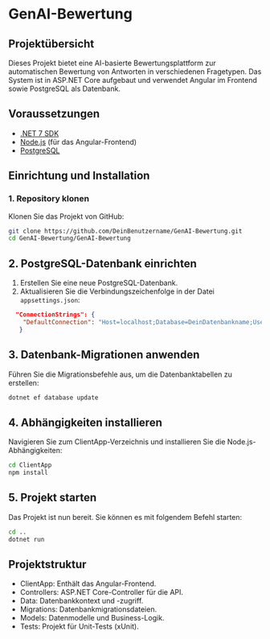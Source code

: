 # GenAI-Bewertung

## Projektübersicht
Dieses Projekt bietet eine AI-basierte Bewertungsplattform zur automatischen Bewertung von Antworten in verschiedenen Fragetypen. Das System ist in ASP.NET Core aufgebaut und verwendet Angular im Frontend sowie PostgreSQL als Datenbank.

## Voraussetzungen
- [.NET 7 SDK](https://dotnet.microsoft.com/download/dotnet/7.0)
- [Node.js](https://nodejs.org/) (für das Angular-Frontend)
- [PostgreSQL](https://www.postgresql.org/download/)

## Einrichtung und Installation

### 1. Repository klonen
Klonen Sie das Projekt von GitHub:
```bash
git clone https://github.com/DeinBenutzername/GenAI-Bewertung.git
cd GenAI-Bewertung/GenAI-Bewertung
```

## 2. PostgreSQL-Datenbank einrichten

1. Erstellen Sie eine neue PostgreSQL-Datenbank.
2. Aktualisieren Sie die Verbindungszeichenfolge in der Datei `appsettings.json`:
 ```json
   "ConnectionStrings": {
     "DefaultConnection": "Host=localhost;Database=DeinDatenbankname;Username=DeinBenutzername;Password=DeinPasswort"
    }
```

## 3. Datenbank-Migrationen anwenden
Führen Sie die Migrationsbefehle aus, um die Datenbanktabellen zu erstellen:

```bash
dotnet ef database update
```

## 4. Abhängigkeiten installieren
Navigieren Sie zum ClientApp-Verzeichnis und installieren Sie die Node.js-Abhängigkeiten:
```bash
cd ClientApp
npm install
```

## 5. Projekt starten
Das Projekt ist nun bereit. Sie können es mit folgendem Befehl starten:

```bash
cd ..
dotnet run
```



## Projektstruktur
- ClientApp: Enthält das Angular-Frontend.
- Controllers: ASP.NET Core-Controller für die API.
- Data: Datenbankkontext und -zugriff.
- Migrations: Datenbankmigrationsdateien.
- Models: Datenmodelle und Business-Logik.
- Tests: Projekt für Unit-Tests (xUnit).

















